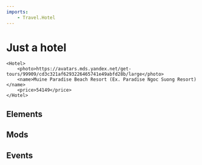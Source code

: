 ```yaml
---
imports:
    - Travel.Hotel
---
```


# Just a hotel

```bml
<Hotel>
    <photo>https://avatars.mds.yandex.net/get-tours/99909/cd3c321af6293226465741e49abfd28b/large</photo>
    <name>Muine Paradise Beach Resort (Ex. Paradise Ngoc Suong Resort)</name>
    <price>54149</price>
</Hotel>
```


## Elements
## Mods
## Events
